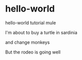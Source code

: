 # hello-world
hello-world tutorial mule

I'm about to buy a turtle in sardinia

and change monkeys  

But the rodeo is going well

